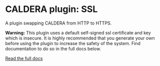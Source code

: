 # CALDERA plugin: SSL

A plugin swapping CALDERA from HTTP to HTTPS.

**Warning:** This plugin uses a default self-signed ssl certificate and key which is insecure.
It is highly recommended that you generate your own before using the plugin to increase the safety of the system.
Find documentation to do so in the full docs below. 

[Read the full docs](https://github.com/mitre/caldera/wiki/Plugins-ssl)
